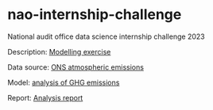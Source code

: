 # nao-internship-challenge
National audit office data science internship challenge 2023

Description: [Modelling exercise](https://github.com/AshishKakran/nao-internship-challenge/blob/1141e1e151406895e1b796c7bf79308e7ad4ba06/Modelling%20Exercise%20-%20Revised%20Brief%202020%20-%20DSI%20Technical%20Exercise%202023.pdf)

Data source: [ONS atmospheric emissions](https://www.ons.gov.uk/economy/environmentalaccounts/datasets/ukenvironmentalaccountsatmosphericemissionsgreenhousegasemissionsbyeconomicsectorandgasunitedkingdom)

Model: [analysis of GHG emissions](./nao_ds_intern_challenge.ipynb)

Report: [Analysis report](./UK_emissions_report.pdf)
